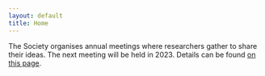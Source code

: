 ```yaml
---
layout: default
title: Home
---
```


The Society organises annual meetings where researchers gather to share their ideas. The next meeting will be held in 2023. Details can be found [on this page](http://aistats.org/aistats2023/).
